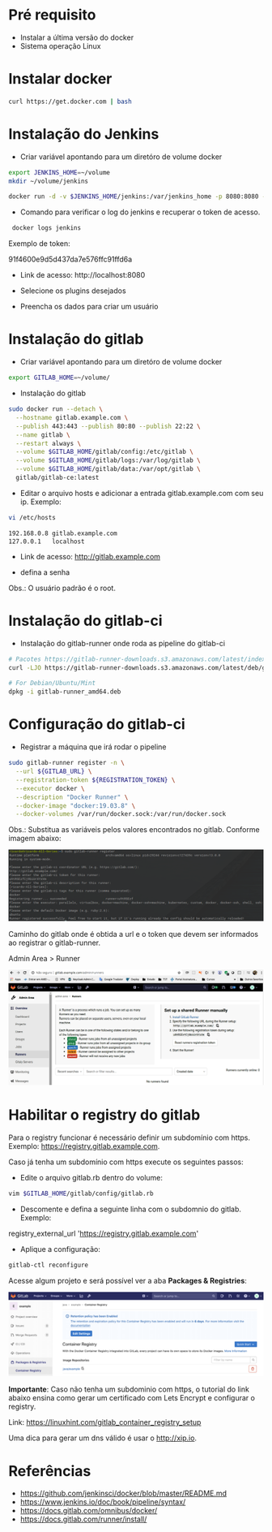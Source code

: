 # Pré requisito 

* Instalar a última versão do docker
* Sistema operação Linux

# Instalar docker 

```bash
curl https://get.docker.com | bash
```

# Instalação do Jenkins


* Criar variável apontando para um diretóro de volume docker

```bash
export JENKINS_HOME=~/volume
mkdir ~/volume/jenkins
```

```bash
docker run -d -v $JENKINS_HOME/jenkins:/var/jenkins_home -p 8080:8080 -p 50000:50000 --name jenkins jenkins/jenkins:lts
```

* Comando para verificar o log do jenkins e recuperar o token de acesso.

```bash
 docker logs jenkins
```

Exemplo de token:

91f4600e9d5d437da7e576ffc91ffd6a

* Link de acesso: http://localhost:8080


* Selecione os plugins desejados
* Preencha os dados para criar um usuário


# Instalação do gitlab


* Criar variável apontando para um diretóro de volume docker

```bash
export GITLAB_HOME=~/volume/
```

* Instalação do gitlab

```bash 
sudo docker run --detach \
  --hostname gitlab.example.com \
  --publish 443:443 --publish 80:80 --publish 22:22 \
  --name gitlab \
  --restart always \
  --volume $GITLAB_HOME/gitlab/config:/etc/gitlab \
  --volume $GITLAB_HOME/gitlab/logs:/var/log/gitlab \
  --volume $GITLAB_HOME/gitlab/data:/var/opt/gitlab \
  gitlab/gitlab-ce:latest
```

* Editar o arquivo hosts e adicionar a entrada gitlab.example.com com seu ip. Exemplo:

```bash
vi /etc/hosts
```
```properties 
192.168.0.8	gitlab.example.com 
127.0.0.1	localhost
```

* Link de acesso: http://gitlab.example.com

* defina a senha

Obs.: O usuário padrão é o root.

# Instalação do gitlab-ci

* Instalação do gitlab-runner onde roda as pipeline do gitlab-ci

```bash
# Pacotes https://gitlab-runner-downloads.s3.amazonaws.com/latest/index.html
curl -LJO https://gitlab-runner-downloads.s3.amazonaws.com/latest/deb/gitlab-runner_amd64.deb
```

```bash
# For Debian/Ubuntu/Mint
dpkg -i gitlab-runner_amd64.deb
```

# Configuração do gitlab-ci

* Registrar a máquina que irá rodar o pipeline

```bash
sudo gitlab-runner register -n \
  --url ${GITLAB_URL} \
  --registration-token ${REGISTRATION_TOKEN} \
  --executor docker \
  --description "Docker Runner" \
  --docker-image "docker:19.03.8" \
  --docker-volumes /var/run/docker.sock:/var/run/docker.sock
```

Obs.: Substitua as variáveis pelos valores encontrados no gitlab. Conforme imagem abaixo:

![Exemplo de configuração](image/config-gitlab-ci.png)

Caminho do gitlab onde é obtida a url e o token que devem ser informados ao registrar o gitlab-runner.

Admin Area > Runner

![Exemplo de configuração](image/token.png)

# Habilitar o registry do gitlab

Para o registry funcionar é necessário definir um subdomínio com https. Exemplo: https://registry.gitlab.example.com.

Caso já tenha um subdomínio com https execute os seguintes passos:

* Edite o arquivo gitlab.rb dentro do volume:

```bash
vim $GITLAB_HOME/gitlab/config/gitlab.rb
```

* Descomente e defina a seguinte linha com o subdomnio do gitlab. Exemplo:

registry_external_url 'https://registry.gitlab.example.com'

* Aplique a configuração:

```bash
gitlab-ctl reconfigure
```
Acesse algum projeto e será possível ver a aba **Packages & Registries**:

![Exemplo de configuração](image/registry.png)

**Importante**: Caso não tenha um subdominio com https, o tutorial do link abaixo ensina como gerar um certificado com Lets Encrypt e configurar o registry. 

Link: https://linuxhint.com/gitlab_container_registry_setup

Uma dica para gerar um dns válido é usar o http://xip.io.


# Referências

* https://github.com/jenkinsci/docker/blob/master/README.md
* https://www.jenkins.io/doc/book/pipeline/syntax/
* https://docs.gitlab.com/omnibus/docker/
* https://docs.gitlab.com/runner/install/








